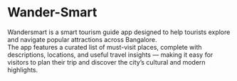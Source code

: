 # Wander-Smart
Wandersmart is a smart tourism guide app designed to help tourists explore and navigate popular attractions across Bangalore.
<br/>
The app features a curated list of must-visit places, complete with descriptions, locations, and useful travel insights — making it easy for visitors to plan their trip and discover the city’s cultural and modern highlights.
